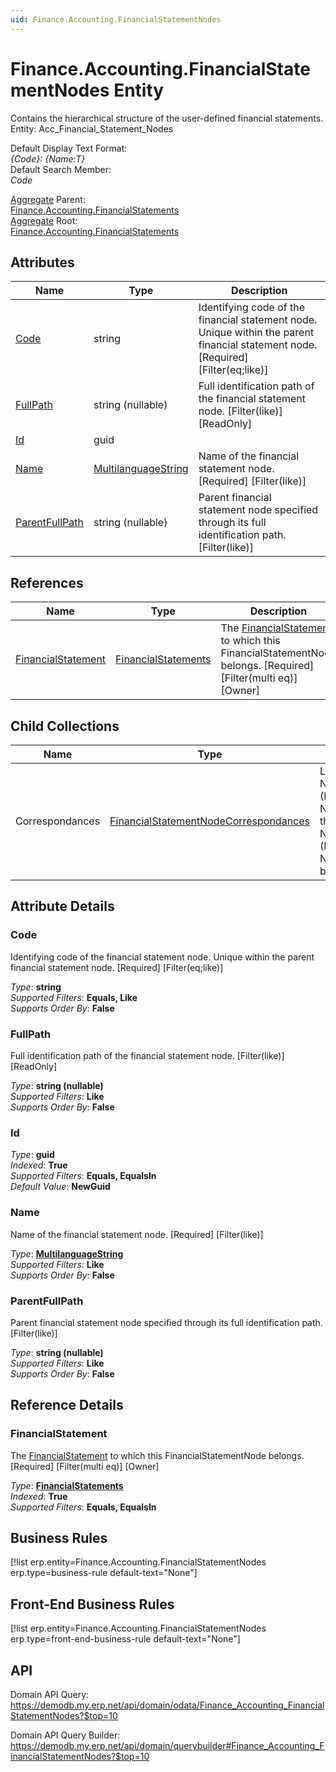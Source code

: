 ```yaml
---
uid: Finance.Accounting.FinancialStatementNodes
---
```

# Finance.Accounting.FinancialStatementNodes Entity

Contains the hierarchical structure of the user-defined financial statements. Entity: Acc_Financial_Statement_Nodes

Default Display Text Format:  
_{Code}: {Name:T}_  
Default Search Member:  
_Code_  

[Aggregate](xref:aggregates) Parent:  
[Finance.Accounting.FinancialStatements](Finance.Accounting.FinancialStatements.md)  
[Aggregate](xref:aggregates) Root:  
[Finance.Accounting.FinancialStatements](Finance.Accounting.FinancialStatements.md)  

## Attributes

| Name | Type | Description |
| ---- | ---- | --- |
| [Code](Finance.Accounting.FinancialStatementNodes.md#code) | string | Identifying code of the financial statement node. Unique within the parent financial statement node. [Required] [Filter(eq;like)] 
| [FullPath](Finance.Accounting.FinancialStatementNodes.md#fullpath) | string (nullable) | Full identification path of the financial statement node. [Filter(like)] [ReadOnly] 
| [Id](Finance.Accounting.FinancialStatementNodes.md#id) | guid |  
| [Name](Finance.Accounting.FinancialStatementNodes.md#name) | [MultilanguageString](../data-types.md#multilanguagestring) | Name of the financial statement node. [Required] [Filter(like)] 
| [ParentFullPath](Finance.Accounting.FinancialStatementNodes.md#parentfullpath) | string (nullable) | Parent financial statement node specified through its full identification path. [Filter(like)] 

## References

| Name | Type | Description |
| ---- | ---- | --- |
| [FinancialStatement](Finance.Accounting.FinancialStatementNodes.md#financialstatement) | [FinancialStatements](Finance.Accounting.FinancialStatements.md) | The [FinancialStatement](Finance.Accounting.FinancialStatementNodes.md#financialstatement) to which this FinancialStatementNode belongs. [Required] [Filter(multi eq)] [Owner] |

## Child Collections

| Name | Type | Description |
| ---- | ---- | --- |
| Correspondances | [FinancialStatementNodeCorrespondances](Finance.Accounting.FinancialStatementNodeCorrespondances.md) | List of [FinancialStatement<br />NodeCorrespondance](Finance.Accounting.FinancialStatement<br />NodeCorrespondances.md) child objects, based on the [Finance.Accounting.FinancialStatement<br />NodeCorrespondance.FinancialStatementNode](Finance.Accounting.FinancialStatement<br />NodeCorrespondances.md#financialstatementnode) back reference 


## Attribute Details

### Code

Identifying code of the financial statement node. Unique within the parent financial statement node. [Required] [Filter(eq;like)]

_Type_: **string**  
_Supported Filters_: **Equals, Like**  
_Supports Order By_: **False**  

### FullPath

Full identification path of the financial statement node. [Filter(like)] [ReadOnly]

_Type_: **string (nullable)**  
_Supported Filters_: **Like**  
_Supports Order By_: **False**  

### Id

_Type_: **guid**  
_Indexed_: **True**  
_Supported Filters_: **Equals, EqualsIn**  
_Default Value_: **NewGuid**  

### Name

Name of the financial statement node. [Required] [Filter(like)]

_Type_: **[MultilanguageString](../data-types.md#multilanguagestring)**  
_Supported Filters_: **Like**  
_Supports Order By_: **False**  

### ParentFullPath

Parent financial statement node specified through its full identification path. [Filter(like)]

_Type_: **string (nullable)**  
_Supported Filters_: **Like**  
_Supports Order By_: **False**  


## Reference Details

### FinancialStatement

The [FinancialStatement](Finance.Accounting.FinancialStatementNodes.md#financialstatement) to which this FinancialStatementNode belongs. [Required] [Filter(multi eq)] [Owner]

_Type_: **[FinancialStatements](Finance.Accounting.FinancialStatements.md)**  
_Indexed_: **True**  
_Supported Filters_: **Equals, EqualsIn**  



## Business Rules

[!list erp.entity=Finance.Accounting.FinancialStatementNodes erp.type=business-rule default-text="None"]

## Front-End Business Rules

[!list erp.entity=Finance.Accounting.FinancialStatementNodes erp.type=front-end-business-rule default-text="None"]

## API

Domain API Query:
<https://demodb.my.erp.net/api/domain/odata/Finance_Accounting_FinancialStatementNodes?$top=10>

Domain API Query Builder:
<https://demodb.my.erp.net/api/domain/querybuilder#Finance_Accounting_FinancialStatementNodes?$top=10>

